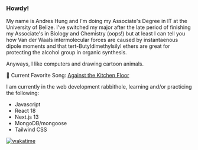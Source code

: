 ### Howdy!

My name is Andres Hung and I'm doing my Associate's Degree in IT at the University of Belize. I've switched my major after the late period of finishing my Associate's in Biology and Chemistry (oops!) but at least I can tell you how Van der Waals intermolecular forces are caused by instantaenous dipole moments and that tert-Butyldimethylsilyl ethers are great for protecting the alcohol group in organic synthesis. 

Anyways, I like computers and drawing cartoon animals. 

🎵 Current Favorite Song: [Against the Kitchen Floor](https://youtu.be/4FNUPrFqLo4)

I am currently in the web development rabbithole, learning and/or practicing the following:
- Javascript
- React 18
- Next.js 13
- MongoDB/mongoose
- Tailwind CSS

[![wakatime](https://wakatime.com/badge/user/fd2efa3d-2cee-464a-a7da-5c1474bda290.svg)](https://wakatime.com/@fd2efa3d-2cee-464a-a7da-5c1474bda290)
